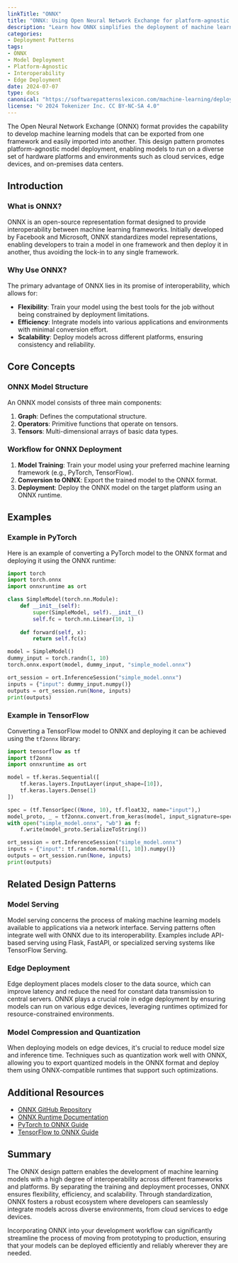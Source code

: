 ```yaml
---
linkTitle: "ONNX"
title: "ONNX: Using Open Neural Network Exchange for platform-agnostic model deployment"
description: "Learn how ONNX simplifies the deployment of machine learning models across different platforms and frameworks."
categories:
- Deployment Patterns
tags:
- ONNX
- Model Deployment
- Platform-Agnostic
- Interoperability
- Edge Deployment
date: 2024-07-07
type: docs
canonical: "https://softwarepatternslexicon.com/machine-learning/deployment-patterns/edge-deployment-strategies/onnx"
license: "© 2024 Tokenizer Inc. CC BY-NC-SA 4.0"
---
```



The Open Neural Network Exchange (ONNX) format provides the capability to develop machine learning models that can be exported from one framework and easily imported into another. This design pattern promotes platform-agnostic model deployment, enabling models to run on a diverse set of hardware platforms and environments such as cloud services, edge devices, and on-premises data centers.

## Introduction

### What is ONNX?

ONNX is an open-source representation format designed to provide interoperability between machine learning frameworks. Initially developed by Facebook and Microsoft, ONNX standardizes model representations, enabling developers to train a model in one framework and then deploy it in another, thus avoiding the lock-in to any single framework.

### Why Use ONNX?

The primary advantage of ONNX lies in its promise of interoperability, which allows for:
- **Flexibility**: Train your model using the best tools for the job without being constrained by deployment limitations.
- **Efficiency**: Integrate models into various applications and environments with minimal conversion effort.
- **Scalability**: Deploy models across different platforms, ensuring consistency and reliability.

## Core Concepts

### ONNX Model Structure

An ONNX model consists of three main components:
1. **Graph**: Defines the computational structure.
2. **Operators**: Primitive functions that operate on tensors.
3. **Tensors**: Multi-dimensional arrays of basic data types.

### Workflow for ONNX Deployment

1. **Model Training**: Train your model using your preferred machine learning framework (e.g., PyTorch, TensorFlow).
2. **Conversion to ONNX**: Export the trained model to the ONNX format.
3. **Deployment**: Deploy the ONNX model on the target platform using an ONNX runtime.

## Examples

### Example in PyTorch

Here is an example of converting a PyTorch model to the ONNX format and deploying it using the ONNX runtime:

```python
import torch
import torch.onnx
import onnxruntime as ort

class SimpleModel(torch.nn.Module):
    def __init__(self):
        super(SimpleModel, self).__init__()
        self.fc = torch.nn.Linear(10, 1)
  
    def forward(self, x):
        return self.fc(x)

model = SimpleModel()
dummy_input = torch.randn(1, 10)
torch.onnx.export(model, dummy_input, "simple_model.onnx")

ort_session = ort.InferenceSession("simple_model.onnx")
inputs = {"input": dummy_input.numpy()}
outputs = ort_session.run(None, inputs)
print(outputs)
```

### Example in TensorFlow

Converting a TensorFlow model to ONNX and deploying it can be achieved using the `tf2onnx` library:

```python
import tensorflow as tf
import tf2onnx
import onnxruntime as ort

model = tf.keras.Sequential([
    tf.keras.layers.InputLayer(input_shape=[10]),
    tf.keras.layers.Dense(1)
])

spec = (tf.TensorSpec((None, 10), tf.float32, name="input"),)
model_proto, _ = tf2onnx.convert.from_keras(model, input_signature=spec, opset=13)
with open("simple_model.onnx", "wb") as f:
    f.write(model_proto.SerializeToString())

ort_session = ort.InferenceSession("simple_model.onnx")
inputs = {"input": tf.random.normal([1, 10]).numpy()}
outputs = ort_session.run(None, inputs)
print(outputs)
```

## Related Design Patterns

### Model Serving

Model serving concerns the process of making machine learning models available to applications via a network interface. Serving patterns often integrate well with ONNX due to its interoperability. Examples include API-based serving using Flask, FastAPI, or specialized serving systems like TensorFlow Serving.

### Edge Deployment

Edge deployment places models closer to the data source, which can improve latency and reduce the need for constant data transmission to central servers. ONNX plays a crucial role in edge deployment by ensuring models can run on various edge devices, leveraging runtimes optimized for resource-constrained environments.

### Model Compression and Quantization

When deploying models on edge devices, it's crucial to reduce model size and inference time. Techniques such as quantization work well with ONNX, allowing you to export quantized models in the ONNX format and deploy them using ONNX-compatible runtimes that support such optimizations.

## Additional Resources

- [ONNX GitHub Repository](https://github.com/onnx/onnx)
- [ONNX Runtime Documentation](https://onnxruntime.ai/docs/)
- [PyTorch to ONNX Guide](https://pytorch.org/tutorials/advanced/super_resolution_with_onnxruntime.html)
- [TensorFlow to ONNX Guide](https://github.com/onnx/tensorflow-onnx)

## Summary

The ONNX design pattern enables the development of machine learning models with a high degree of interoperability across different frameworks and platforms. By separating the training and deployment processes, ONNX ensures flexibility, efficiency, and scalability. Through standardization, ONNX fosters a robust ecosystem where developers can seamlessly integrate models across diverse environments, from cloud services to edge devices.

Incorporating ONNX into your development workflow can significantly streamline the process of moving from prototyping to production, ensuring that your models can be deployed efficiently and reliably wherever they are needed.
